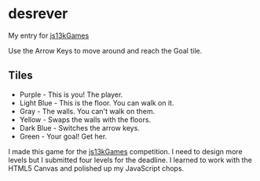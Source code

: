# desrever
My entry for [js13kGames](http://2015.js13kgames.com/)

Use the Arrow Keys to move around and reach the Goal tile.

## Tiles
* Purple - This is you! The player. 
* Light Blue - This is the floor. You can walk on it.
* Gray - The walls. You can't walk on them.
* Yellow - Swaps the walls with the floors.
* Dark Blue - Switches the arrow keys. 
* Green - Your goal! Get her. 

I made this game for the [js13kGames](http://2015.js13kgames.com/) competition. I need to design more levels but I submitted four levels for the deadline. I learned to work with the HTML5 Canvas and polished up my JavaScript chops. 
